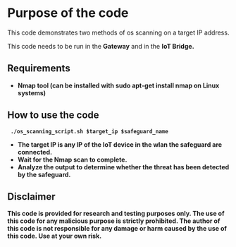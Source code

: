 # Purpose of the code
This code demonstrates two methods of os scanning on a target IP address. 

This code needs to be run in the <b>Gateway</b> and in the <b>IoT Bridge<b>.

## Requirements
- Nmap tool (can be installed with sudo apt-get install nmap on Linux systems)

## How to use the code

``` ./os_scanning_script.sh $target_ip $safeguard_name```

* The target IP is any IP of the IoT device in the wlan the safeguard are connected.
* Wait for the Nmap scan to complete.
* Analyze the output to determine whether the threat has been detected by the safeguard.

## Disclaimer
This code is provided for research and testing purposes only. The use of this code for any malicious purpose is strictly prohibited. The author of this code is not responsible for any damage or harm caused by the use of this code. Use at your own risk.
